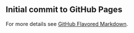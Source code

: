 ## Initial commit to GitHub Pages

For more details see [GitHub Flavored Markdown](https://guides.github.com/features/mastering-markdown/).
